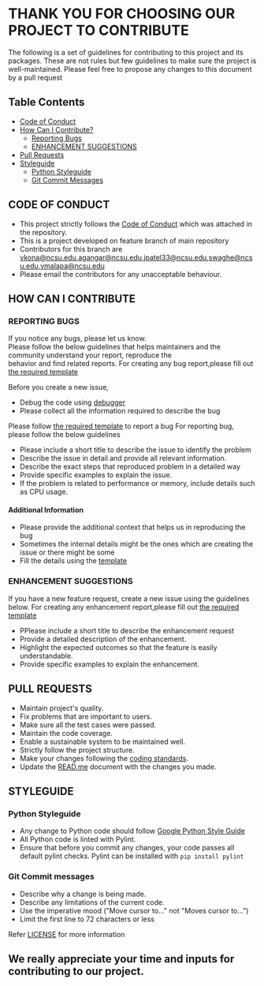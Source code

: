 #  THANK YOU FOR CHOOSING OUR PROJECT TO CONTRIBUTE 

The following is a set of guidelines for contributing to this project and its packages.
These are not rules but few guidelines to make sure the project is well-maintained.
Please feel free to propose any changes to this document by a pull request 

## Table Contents

- [Code of Conduct](#code-of-conduct)
- [How Can I Contribute?](#how-can-i-contribute)
  * [Reporting Bugs](#reporting-bugs)
  * [ENHANCEMENT SUGGESTIONS](#enhancement-suggestions)
- [Pull Requests](#pull-requests)
- [Styleguide](#styleguide)
  * [Python Styleguide](#python-styleguide)
  * [Git Commit Messages](#git-commit-messages)

## CODE OF CONDUCT
 
- This project strictly follows the [Code of Conduct](https://github.com/ai-se/whun/blob/feature-se2021/CODE-OF-CONDUCT.md) which was attached in the repository.
- This is a project developed on feature branch of main repository 
- Contributors for this branch are vkona@ncsu.edu,agangar@ncsu.edu,jpatel33@ncsu.edu,swaghe@ncsu.edu,vmalapa@ncsu.edu
- Please email the contributors for any unacceptable behaviour.

## HOW CAN I CONTRIBUTE 

### REPORTING BUGS

If you notice any bugs, please let us know. <br>
Please follow the below guidelines that helps maintainers and the community understand your report, reproduce the <br/>
behavior and find related reports.
For creating any bug report,please fill out [the required template](https://github.com/ai-se/whun/blob/feature-se2021/template.md) 

Before you create a new issue, 
- Debug the code using [debugger](https://atom.io/packages/ide-python) 
- Please collect all the information required to describe the bug

Please follow [the required template](https://github.com/ai-se/whun/blob/feature-se2021/template.md) to report a bug
For reporting bug, please follow the below guidelines
- Please include a short title to describe the issue to identify the problem<br/>
- Describe the issue in detail and provide all relevant information.
- Describe the exact steps that reproduced problem in a detailed way
- Provide specific examples to explain the issue.
- If the problem is related to performance or memory, include details such as CPU usage.

#### Additional Information
- Please provide the additional context that helps us in reproducing the bug
- Sometimes the internal details might be the ones which are creating the issue or there might be some 
- Fill the details using the [template](https://github.com/ai-se/whun/blob/feature-se2021/template.md)

### ENHANCEMENT SUGGESTIONS

If you have a new feature request, create a new issue using the guidelines below.
For creating any enhancement report,please fill out [the required template](https://github.com/ai-se/whun/blob/feature-se2021/template.md)

- PPlease include a short title to describe the enhancement request<br/>
- Provide a detailed description of the enhancement.
- Highlight the expected outcomes so that the feature is easily understandable.
- Provide specific examples to explain the enhancement. 

## PULL REQUESTS 

- Maintain project's quality. 
- Fix problems that are important to users. 
- Make sure all the test cases were passed. 
- Maintain the code coverage. 
- Enable a sustainable system to be maintained well. 
- Strictly follow the project structure. 
- Make your changes following the [coding standards](https://www.python.org/dev/peps/pep-0008/).
- Update the [READ.me](https://github.com/ai-se/whun/blob/feature-se2021/README.md) document with the changes you made.

## STYLEGUIDE

### Python Styleguide

- Any change to Python code should follow  [Google Python Style Guide](https://www.python.org/dev/peps/pep-0008/)
- All Python code is linted with Pylint. 
- Ensure that before you commit any changes, your code passes all default pylint checks. Pylint can be installed with
  `pip install pylint`

### Git Commit messages

- Describe why a change is being made.
- Describe any limitations of the current code.
- Use the imperative mood ("Move cursor to..." not "Moves cursor to...")
- Limit the first line to 72 characters or less

Refer [LICENSE](https://github.com/ai-se/whun/blob/feature-se2021/LICENSE) for more information

## We really appreciate your time and inputs for contributing to our project.
